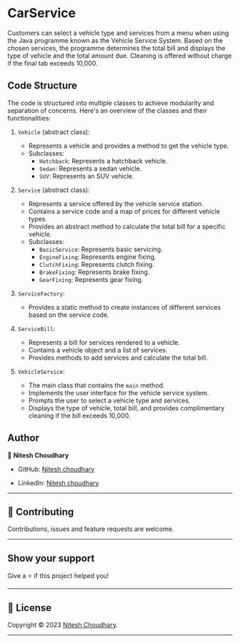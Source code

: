 # CarService
Customers can select a vehicle type and services from a menu when using the Java programme known as the Vehicle Service System. Based on the chosen services, the programme determines the total bill and displays the type of vehicle and the total amount due. Cleaning is offered without charge if the final tab exceeds 10,000.

## Code Structure

The code is structured into multiple classes to achieve modularity and separation of concerns. Here's an overview of the classes and their functionalities:

1. `Vehicle` (abstract class):
   - Represents a vehicle and provides a method to get the vehicle type.
   - Subclasses:
     - `Hatchback`: Represents a hatchback vehicle.
     - `Sedan`: Represents a sedan vehicle.
     - `SUV`: Represents an SUV vehicle.

2. `Service` (abstract class):
   - Represents a service offered by the vehicle service station.
   - Contains a service code and a map of prices for different vehicle types.
   - Provides an abstract method to calculate the total bill for a specific vehicle.
   - Subclasses:
     - `BasicService`: Represents basic servicing.
     - `EngineFixing`: Represents engine fixing.
     - `ClutchFixing`: Represents clutch fixing.
     - `BrakeFixing`: Represents brake fixing.
     - `GearFixing`: Represents gear fixing.

3. `ServiceFactory`:
   - Provides a static method to create instances of different services based on the service code.

4. `ServiceBill`:
   - Represents a bill for services rendered to a vehicle.
   - Contains a vehicle object and a list of services.
   - Provides methods to add services and calculate the total bill.

5. `VehicleService`:
   - The main class that contains the `main` method.
   - Implements the user interface for the vehicle service system.
   - Prompts the user to select a vehicle type and services.
   - Displays the type of vehicle, total bill, and provides complimentary cleaning if the bill exceeds 10,000.


## Author

👤 **Nitesh Choudhary**

* GitHub: [Nitesh choudhary](https://github.com/itsmenitesh)

* LinkedIn: [Nitesh choudhary](https://www.linkedin.com/in/niteshchoudhary17/)
    
---

## 🤝 Contributing

Contributions, issues and feature requests are welcome.
    
---
    
## Show your support

Give a ⭐️ if this project helped you!
    
---
    
## 📝 License

Copyright © 2023 [Nitesh Choudhary](https://github.com/itsmenitesh).<br />
    
---
